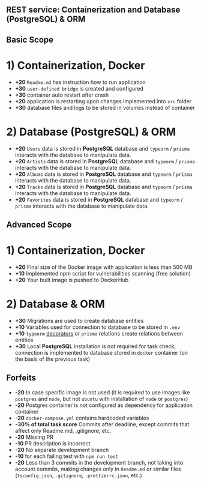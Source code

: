## REST service: Containerization and Database (PostgreSQL) & ORM

## Basic Scope

# 1) Containerization, Docker

- **+20** `Readme.md` has instruction how to run application
- **+30** `user-defined bridge` is created and configured
- **+30**  container auto restart after crash
- **+20** application is restarting upon changes implemented into `src` folder
- **+30** database files and logs to be stored in volumes instead of container

# 2) Database (PostgreSQL) & ORM

- **+20** `Users` data is stored in **PostgreSQL** database and `typeorm` / `prisma`  interacts with the database to manipulate data.  
- **+20** `Artists` data is stored in **PostgreSQL** database and `typeorm` / `prisma`  interacts with the database to manipulate data.
- **+20** `Albums` data is stored in **PostgreSQL** database and `typeorm` / `prisma`  interacts with the database to manipulate data.
- **+20** `Tracks` data is stored in **PostgreSQL** database and `typeorm` / `prisma`  interacts with the database to manipulate data.
- **+20** `Favorites` data is stored in **PostgreSQL** database and `typeorm` / `prisma`  interacts with the database to manipulate data.


## Advanced Scope

# 1) Containerization, Docker

- **+20** Final size of the Docker image with application is less than 500 MB
- **+10** Implemented npm script for vulnerabilities scanning (free solution)
- **+20** Your built image is pushed to DockerHub

# 2) Database & ORM

- **+30** Migrations are used to create database entities 
- **+10** Variables used for connection to database to be stored in `.env`
- **+10** `typeorm` [decorators](https://typeorm.io/#/relations) or `prisma` relations create relations between entities
- **+30** Local **PostgreSQL** installation is not required for task check, connection is implemented to database stored in `docker` container  (on the basis of the previous task)

## Forfeits

- **-20** In case specific image is not used (it is required to use images like `postgres` and `node`, but not `ubuntu` with installation of `node` or `postgres`)
- **-20** Postgres container is not configured as dependency for application container
- **-20** `docker-compose.yml` contains hardcoded variables
- **-30% of total task score** Commits after deadline, except commits that affect only Readme.md, .gitignore, etc.
- **-20** Missing PR 
- **-10** PR description is incorrect
- **-20** No separate development branch
- **-10** for each failing test with `npm run test` 
- **-20** Less than 3 commits in the development branch, not taking into account commits, making changes only in `Readme.md` or similar files (`tsconfig.json`, `.gitignore`, `.prettierrc.json`, etc.)
